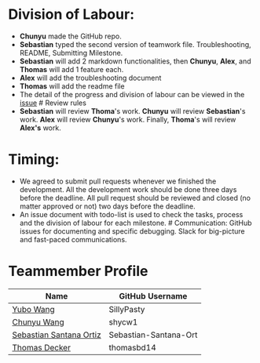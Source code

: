 # Division of Labour:

-   **Chunyu** made the GitHub repo.
-   **Sebastian** typed the second version of teamwork file. Troubleshooting, README, Submitting Milestone.
-   **Sebastian** will add 2 markdown functionalities, then **Chunyu**, **Alex**, and **Thomas** will add 1 feature each.
-   **Alex** will add the troubleshooting document
-   **Thomas** will add the readme file
-   The detail of the progress and division of labour can be viewed in the [issue](https://github.com/stat545ubc-2023/collaborative-group24/issues/15#issue-1903906386) \# Review rules
-   **Sebastian** will review **Thoma**'s work. **Chunyu** will review **Sebastian**'s work. **Alex** will review **Chunyu**'s work. Finally, **Thoma**'s will review **Alex's** work.

# Timing:

-   We agreed to submit pull requests whenever we finished the development. All the development work should be done three days before the deadline. All pull request should be reviewed and closed (no matter approved or not) two days before the deadline.
-   An issue document with todo-list is used to check the tasks, process and the division of labour for each milestone. \# Communication: GitHub issues for documenting and specific debugging. Slack for big-picture and fast-paced communications.

# Teammember Profile

| Name                                                                            | GitHub Username       |
|-----------------------------------|-------------------------------------|
| [Yubo Wang](https://www.linkedin.com/in/yubo-wang-82499628b/)                   | SillyPasty            |
| [Chunyu Wang](https://www.linkedin.com/in/shycw1/)                              | shycw1                |
| [Sebastian Santana Ortiz](https://www.linkedin.com/in/sebastian-santana-ortiz/) | Sebastian-Santana-Ort |
| [Thomas Decker](https://www.linkedin.com/in/thomas-deckers/)                    | thomasbd14            |
